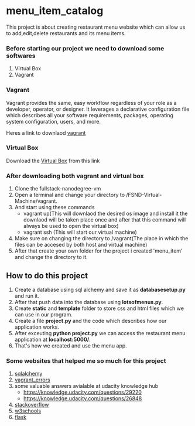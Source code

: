 # menu_item_catalog
This project is about creating restaurant menu website which can allow us to add,edit,delete restaurants and its menu items.
### Before starting our project we need to download some softwares
1. Virtual Box
2. Vagrant
### Vagrant
Vagrant provides the same, easy workflow regardless of your role as a developer, operator, or designer. It leverages a declarative configuration file which describes all your software requirements, packages, operating system configuration, users, and more.

Heres a link to downlaod [vagrant](https://www.vagrantup.com/)

### Virtual Box
  Download the [Virtual Box](https://www.virtualbox.org/) from this link
  
### After downloading both vagrant and virtual box
1. Clone the fullstack-nanodegree-vm
2. Open a terminal and change your directory to /FSND-Virtual-Machine/vagrant.
3. And start using these commands
    * vagrant up(This will downlaod the desired os image and install it the downlaod will be taken place once and after that this command will always be used to open the virtual box)
    * vagrant ssh (This will start our virtual machine)
 4. Make sure on changing the directory to /vagrant(The place in which the files can be accesed by both host and virtual machine)
 5. After that create your own folder for the project i created 'menu_item' and change the directory to it.
 ## How to do this project
 1. Create a database using sql alchemy and save it as **databasesetup.py** and run it.
 2. After that push data into the database using **lotsofmenus.py**.
 3. Create **static** and **template** folder to store css and html files which we can use in our program.
 4. Create a file **project.py** and the code which describes how our application works.
 5. After exceuting **python project.py** we can access the restaurant menu application at **localhost:5000/**.
 6. That's how we created and use the menu app.
 
 ### Some websites that helped me so much for this project
 1. [sqlalchemy](sqlalche.me/)
 2. [vagrant_errors](https://stackoverflow.com/questions/23874260/error-when-trying-vagrant-up)
 3. some valuable answers avialable at udacity knowledge hub
    * https://knowledge.udacity.com/questions/29220
    * https://knowledge.udacity.com/questions/26848
 4. [stackoverflow](https://stackoverflow.com/)
 5. [w3schools](https://www.w3schools.com/)
 6. [flask](flask.pocoo.org/)
 
 
 
 
 
 
 
 
 
